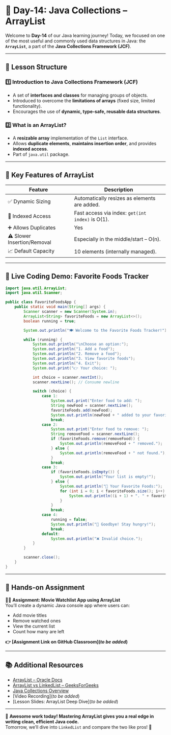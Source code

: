 # **📘 Day-14: Java Collections – ArrayList**  
Welcome to **Day-14** of our Java learning journey! Today, we focused on one of the most useful and commonly used data structures in Java: the **`ArrayList`**, a part of the **Java Collections Framework (JCF)**.

---

## **📌 Lesson Structure**

### **1️⃣ Introduction to Java Collections Framework (JCF)**
- A set of **interfaces and classes** for managing groups of objects.
- Introduced to overcome the **limitations of arrays** (fixed size, limited functionality).
- Encourages the use of **dynamic, type-safe, reusable data structures**.

### **2️⃣ What is an ArrayList?**
- A **resizable array** implementation of the `List` interface.
- Allows **duplicate elements**, **maintains insertion order**, and provides **indexed access**.
- Part of `java.util` package.

---

## **🧠 Key Features of ArrayList**

| Feature                    | Description                              |
|----------------------------|------------------------------------------|
| ✅ Dynamic Sizing           | Automatically resizes as elements are added. |
| 🔢 Indexed Access          | Fast access via index: `get(int index)` is O(1). |
| ➕ Allows Duplicates       | Yes                                      |
| ⚠️ Slower Insertion/Removal | Especially in the middle/start – O(n).     |
| 📈 Default Capacity        | 10 elements (internally managed).        |

---

## **🧪 Live Coding Demo: Favorite Foods Tracker**

```java
import java.util.ArrayList;
import java.util.Scanner;

public class FavoriteFoodsApp {
    public static void main(String[] args) {
        Scanner scanner = new Scanner(System.in);
        ArrayList<String> favoriteFoods = new ArrayList<>();
        boolean running = true;

        System.out.println("🍽️ Welcome to the Favorite Foods Tracker!");

        while (running) {
            System.out.println("\nChoose an option:");
            System.out.println("1. Add a food");
            System.out.println("2. Remove a food");
            System.out.println("3. View favorite foods");
            System.out.println("4. Exit");
            System.out.print("👉 Your choice: ");

            int choice = scanner.nextInt();
            scanner.nextLine(); // Consume newline

            switch (choice) {
                case 1:
                    System.out.print("Enter food to add: ");
                    String newFood = scanner.nextLine();
                    favoriteFoods.add(newFood);
                    System.out.println(newFood + " added to your favorites!");
                    break;
                case 2:
                    System.out.print("Enter food to remove: ");
                    String removeFood = scanner.nextLine();
                    if (favoriteFoods.remove(removeFood)) {
                        System.out.println(removeFood + " removed.");
                    } else {
                        System.out.println(removeFood + " not found.");
                    }
                    break;
                case 3:
                    if (favoriteFoods.isEmpty()) {
                        System.out.println("Your list is empty!");
                    } else {
                        System.out.println("🍕 Your Favorite Foods:");
                        for (int i = 0; i < favoriteFoods.size(); i++) {
                            System.out.println((i + 1) + ". " + favoriteFoods.get(i));
                        }
                    }
                    break;
                case 4:
                    running = false;
                    System.out.println("👋 Goodbye! Stay hungry!");
                    break;
                default:
                    System.out.println("❌ Invalid choice.");
            }
        }

        scanner.close();
    }
}
```

---

## **🎯 Hands-on Assignment**
👨‍💻 **Assignment: Movie Watchlist App using ArrayList**  
You’ll create a dynamic Java console app where users can:
- Add movie titles
- Remove watched ones
- View the current list
- Count how many are left

**👉 [Assignment Link on GitHub Classroom](_to be added_)**

---

## **📚 Additional Resources**
- [ArrayList – Oracle Docs](https://docs.oracle.com/javase/8/docs/api/java/util/ArrayList.html)
- [ArrayList vs LinkedList – GeeksForGeeks](https://www.geeksforgeeks.org/arraylist-vs-linkedlist-java/)
- [Java Collections Overview](https://docs.oracle.com/javase/tutorial/collections/intro/index.html)
- [Video Recording](_to be added_)
- [Lesson Slides: ArrayList Deep Dive](_to be added_)

---

🚀 **Awesome work today! Mastering ArrayList gives you a real edge in writing clean, efficient Java code.**  
Tomorrow, we’ll dive into `LinkedList` and compare the two like pros! 💪

